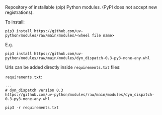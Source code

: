 Repository of installable (pip) Python modules.
(PyPI does not accept new registrations).

To install:

```pip3 install https://github.com/uv-python/modules/raw/main/modules/<wheel file name>```

E.g.
```
pip3 install https://github.com/uv-python/modules/raw/main/modules/dyn_dispatch-0.3-py3-none-any.whl
```
Urls can be added directly inside `requirements.txt` files:

`requirements.txt`:
```
...
# dyn_dispatch version 0.3
https://github.com/uv-python/modules/raw/main/modules/dyn_dispatch-0.3-py3-none-any.whl
```
```pip3 -r requirements.txt```
